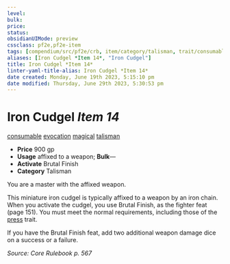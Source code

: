 ```yaml
---
level:
bulk:
price:
status:
obsidianUIMode: preview
cssclass: pf2e,pf2e-item
tags: [compendium/src/pf2e/crb, item/category/talisman, trait/consumable, trait/evocation, trait/magical, trait/talisman]
aliases: [Iron Cudgel *Item 14*, "Iron Cudgel"]
title: Iron Cudgel *Item 14*
linter-yaml-title-alias: Iron Cudgel *Item 14*
date created: Monday, June 19th 2023, 5:15:10 pm
date modified: Thursday, June 29th 2023, 5:30:53 pm
---
```


# Iron Cudgel *Item 14*

[consumable](rules/traits/consumable.md) [evocation](rules/traits/evocation.md) [magical](rules/traits/magical.md) [talisman](rules/traits/talisman.md)  

- **Price** 900 gp
- **Usage** affixed to a weapon; **Bulk**—
- **Activate** Brutal Finish
- **Category** Talisman

You are a master with the affixed weapon.

This miniature iron cudgel is typically affixed to a weapon by an iron chain. When you activate the cudgel, you use Brutal Finish, as the fighter feat (page 151). You must meet the normal requirements, including those of the [press](rules/traits/press.md) trait.

If you have the Brutal Finish feat, add two additional weapon damage dice on a success or a failure.

*Source: Core Rulebook p. 567*
